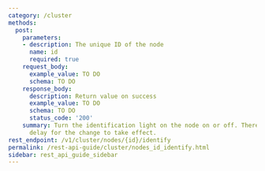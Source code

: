```yaml
---
category: /cluster
methods:
  post:
    parameters:
    - description: The unique ID of the node
      name: id
      required: true
    request_body:
      example_value: TO DO
      schema: TO DO
    response_body:
      description: Return value on success
      example_value: TO DO
      schema: TO DO
      status_code: '200'
    summary: Turn the identification light on the node on or off. There may be a slight
      delay for the change to take effect.
rest_endpoint: /v1/cluster/nodes/{id}/identify
permalink: /rest-api-guide/cluster/nodes_id_identify.html
sidebar: rest_api_guide_sidebar
---
```

